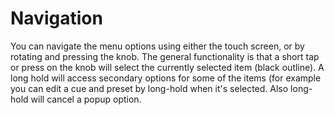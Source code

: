 # Navigation

You can navigate the menu options using either the touch screen, or by rotating and pressing the knob. The general functionality is that a short tap or press on the knob will select the currently selected item (black outline). A long hold will access secondary options for some of the items (for example you can edit a cue and preset by long-hold when it's selected. Also long-hold will cancel a popup option.
